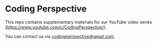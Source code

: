 # Coding Perspective

This repo contains supplementary materials for our YouTube video series (https://www.youtube.com/c/CodingPerspective/).

You can contact us via codingperspective@gmail.com.
